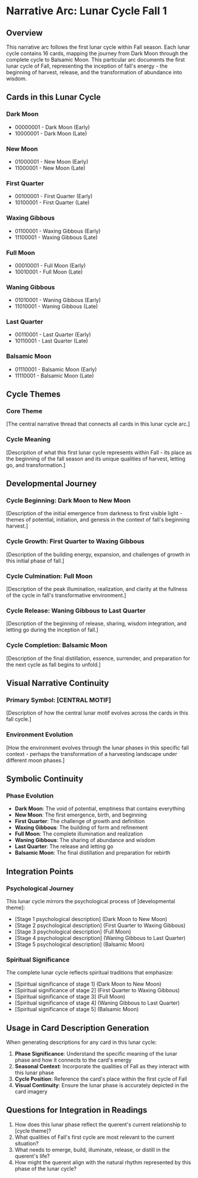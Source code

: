# Narrative Arc: Lunar Cycle Fall 1

## Overview
This narrative arc follows the first lunar cycle within Fall season. Each lunar cycle contains 16 cards, mapping the journey from Dark Moon through the complete cycle to Balsamic Moon. This particular arc documents the first lunar cycle of Fall, representing the inception of fall's energy - the beginning of harvest, release, and the transformation of abundance into wisdom.

## Cards in this Lunar Cycle

### Dark Moon
- 00000001 - Dark Moon (Early)
- 10000001 - Dark Moon (Late)

### New Moon
- 01000001 - New Moon (Early)
- 11000001 - New Moon (Late)

### First Quarter
- 00100001 - First Quarter (Early)
- 10100001 - First Quarter (Late)

### Waxing Gibbous
- 01100001 - Waxing Gibbous (Early)
- 11100001 - Waxing Gibbous (Late)

### Full Moon
- 00010001 - Full Moon (Early)
- 10010001 - Full Moon (Late)

### Waning Gibbous
- 01010001 - Waning Gibbous (Early)
- 11010001 - Waning Gibbous (Late)

### Last Quarter
- 00110001 - Last Quarter (Early)
- 10110001 - Last Quarter (Late)

### Balsamic Moon
- 01110001 - Balsamic Moon (Early)
- 11110001 - Balsamic Moon (Late)

## Cycle Themes

### Core Theme
[The central narrative thread that connects all cards in this lunar cycle arc.]

### Cycle Meaning
[Description of what this first lunar cycle represents within Fall - its place as the beginning of the fall season and its unique qualities of harvest, letting go, and transformation.]

## Developmental Journey

### Cycle Beginning: Dark Moon to New Moon
[Description of the initial emergence from darkness to first visible light - themes of potential, initiation, and genesis in the context of fall's beginning harvest.]

### Cycle Growth: First Quarter to Waxing Gibbous
[Description of the building energy, expansion, and challenges of growth in this initial phase of fall.]

### Cycle Culmination: Full Moon
[Description of the peak illumination, realization, and clarity at the fullness of the cycle in fall's transformative environment.]

### Cycle Release: Waning Gibbous to Last Quarter
[Description of the beginning of release, sharing, wisdom integration, and letting go during the inception of fall.]

### Cycle Completion: Balsamic Moon
[Description of the final distillation, essence, surrender, and preparation for the next cycle as fall begins to unfold.]

## Visual Narrative Continuity

### Primary Symbol: [CENTRAL MOTIF]
[Description of how the central lunar motif evolves across the cards in this fall cycle.]

### Environment Evolution
[How the environment evolves through the lunar phases in this specific fall context - perhaps the transformation of a harvesting landscape under different moon phases.]

## Symbolic Continuity

### Phase Evolution
- **Dark Moon**: The void of potential, emptiness that contains everything
- **New Moon**: The first emergence, birth, and beginning
- **First Quarter**: The challenge of growth and definition
- **Waxing Gibbous**: The building of form and refinement
- **Full Moon**: The complete illumination and realization
- **Waning Gibbous**: The sharing of abundance and wisdom
- **Last Quarter**: The release and letting go
- **Balsamic Moon**: The final distillation and preparation for rebirth

## Integration Points

### Psychological Journey
This lunar cycle mirrors the psychological process of [developmental theme]:
- [Stage 1 psychological description] (Dark Moon to New Moon)
- [Stage 2 psychological description] (First Quarter to Waxing Gibbous)
- [Stage 3 psychological description] (Full Moon)
- [Stage 4 psychological description] (Waning Gibbous to Last Quarter)
- [Stage 5 psychological description] (Balsamic Moon)

### Spiritual Significance
The complete lunar cycle reflects spiritual traditions that emphasize:
- [Spiritual significance of stage 1] (Dark Moon to New Moon)
- [Spiritual significance of stage 2] (First Quarter to Waxing Gibbous)
- [Spiritual significance of stage 3] (Full Moon)
- [Spiritual significance of stage 4] (Waning Gibbous to Last Quarter)
- [Spiritual significance of stage 5] (Balsamic Moon)

## Usage in Card Description Generation

When generating descriptions for any card in this lunar cycle:

1. **Phase Significance**: Understand the specific meaning of the lunar phase and how it connects to the card's energy
2. **Seasonal Context**: Incorporate the qualities of Fall as they interact with this lunar phase
3. **Cycle Position**: Reference the card's place within the first cycle of Fall
4. **Visual Continuity**: Ensure the lunar phase is accurately depicted in the card imagery

## Questions for Integration in Readings

1. How does this lunar phase reflect the querent's current relationship to [cycle theme]?
2. What qualities of Fall's first cycle are most relevant to the current situation?
3. What needs to emerge, build, illuminate, release, or distill in the querent's life?
4. How might the querent align with the natural rhythm represented by this phase of the lunar cycle?